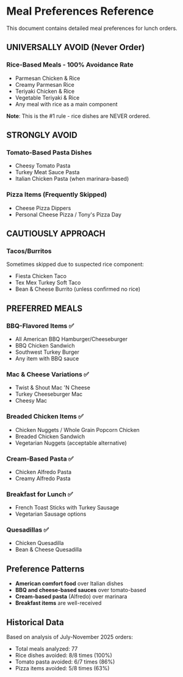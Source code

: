 # Meal Preferences Reference

This document contains detailed meal preferences for lunch orders.

## UNIVERSALLY AVOID (Never Order)

### Rice-Based Meals - 100% Avoidance Rate
- Parmesan Chicken & Rice
- Creamy Parmesan Rice
- Teriyaki Chicken & Rice
- Vegetable Teriyaki & Rice
- Any meal with rice as a main component

**Note**: This is the #1 rule - rice dishes are NEVER ordered.

## STRONGLY AVOID

### Tomato-Based Pasta Dishes
- Cheesy Tomato Pasta
- Turkey Meat Sauce Pasta
- Italian Chicken Pasta (when marinara-based)

### Pizza Items (Frequently Skipped)
- Cheese Pizza Dippers
- Personal Cheese Pizza / Tony's Pizza Day

## CAUTIOUSLY APPROACH

### Tacos/Burritos
Sometimes skipped due to suspected rice component:
- Fiesta Chicken Taco
- Tex Mex Turkey Soft Taco
- Bean & Cheese Burrito (unless confirmed no rice)

## PREFERRED MEALS

### BBQ-Flavored Items ✅
- All American BBQ Hamburger/Cheeseburger
- BBQ Chicken Sandwich
- Southwest Turkey Burger
- Any item with BBQ sauce

### Mac & Cheese Variations ✅
- Twist & Shout Mac 'N Cheese
- Turkey Cheeseburger Mac
- Cheesy Mac

### Breaded Chicken Items ✅
- Chicken Nuggets / Whole Grain Popcorn Chicken
- Breaded Chicken Sandwich
- Vegetarian Nuggets (acceptable alternative)

### Cream-Based Pasta ✅
- Chicken Alfredo Pasta
- Creamy Alfredo Pasta

### Breakfast for Lunch ✅
- French Toast Sticks with Turkey Sausage
- Vegetarian Sausage options

### Quesadillas ✅
- Chicken Quesadilla
- Bean & Cheese Quesadilla

## Preference Patterns

- **American comfort food** over Italian dishes
- **BBQ and cheese-based sauces** over tomato-based
- **Cream-based pasta** (Alfredo) over marinara
- **Breakfast items** are well-received

## Historical Data

Based on analysis of July-November 2025 orders:
- Total meals analyzed: 77
- Rice dishes avoided: 8/8 times (100%)
- Tomato pasta avoided: 6/7 times (86%)
- Pizza items avoided: 5/8 times (63%)
